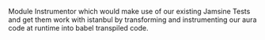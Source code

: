 Module Instrumentor which would make use of our existing Jamsine Tests and get them work with istanbul by transforming 
and instrumenting our aura code at runtime into babel transpiled code.
